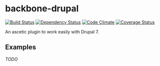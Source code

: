 backbone-drupal
=======
[![Build Status](https://travis-ci.org/kane-thornwyrd/backbone-drupal.svg)](https://travis-ci.org/kane-thornwyrd/backbone-drupal) [![Dependency Status](https://gemnasium.com/kane-thornwyrd/backbone-drupal.svg)](https://gemnasium.com/kane-thornwyrd/backbone-drupal) [![Code Climate](https://codeclimate.com/github/kane-thornwyrd/backbone-drupal/badges/gpa.svg)](https://codeclimate.com/github/kane-thornwyrd/backbone-drupal) [![Coverage Status](https://coveralls.io/repos/kane-thornwyrd/backbone-drupal/badge.svg?branch=master)](https://coveralls.io/r/kane-thornwyrd/backbone-drupal?branch=master)

An ascetic plugin to work easily with Drupal 7.

Examples
--------

_TODO_

